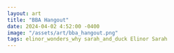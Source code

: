 ```yaml
---
layout: art
title: "BBA Hangout"
date: 2024-04-02 4:52:00 -0400
image: "/assets/art/bba_hangout.png"
tags: elinor_wonders_why sarah_and_duck Elinor Sarah
---
```


